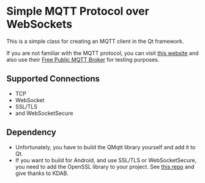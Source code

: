 # Simple MQTT Protocol over WebSockets

This is a simple class for creating an MQTT client in the Qt framework.

If you are not familiar with the MQTT protocol, you can visit [this website](https://www.emqx.com/en/blog/how-to-set-parameters-when-establishing-an-mqtt-connection) and also use their [Free Public MQTT Broker](https://www.emqx.com/en/mqtt/public-mqtt5-broker) for testing purposes.

## Supported Connections

- TCP
- WebSocket
- SSL/TLS
- and WebSocketSecure

## Dependency

- Unfortunately, you have to build the QMqtt library yourself and add it to Qt.
- If you want to build for Android, and use SSL/TLS or WebSocketSecure, you need to add the OpenSSL library to your project. See [this repo](https://github.com/KDAB/android_openssl) and give thanks to KDAB.
